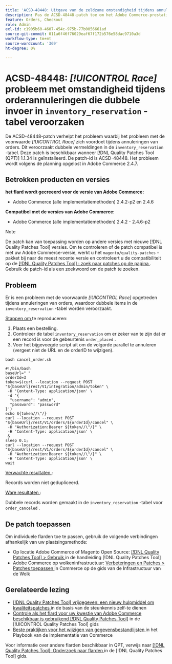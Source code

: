 ```yaml
---
title: 'ACSD-48448: Uitgave van de zeldzame omstandigheid tijdens annuleringen van orders die leiden tot dubbele opname in de voorraad_reserveringstabel'
description: Pas de ACSD-48448-patch toe om het Adobe Commerce-prestatieprobleem op te lossen, waarbij het probleem met de zeldzame omstandigheid optreedt tijdens het annuleren van de bestelling, wat leidt tot dubbele vermeldingen in de voorraad_reserveringstabel.
feature: Orders, Checkout
role: Admin
exl-id: c1905b60-4607-454c-975b-77b0056661ad
source-git-commit: 011a6f46f76029eaf67f172b576e58dac9710a3d
workflow-type: tm+mt
source-wordcount: '369'
ht-degree: 0%

---
```


# ACSD-48448: *[!UICONTROL Race]* probleem met omstandigheid tijdens orderannuleringen die dubbele invoer in `inventory_reservation` -tabel veroorzaken

De ACSD-48448-patch verhelpt het probleem waarbij het probleem met de voorwaarde *[!UICONTROL Race]* zich voordoet tijdens annuleringen van orders. Dit veroorzaakt dubbele vermeldingen in de `inventory_reservation` -tabel. Deze patch is beschikbaar wanneer [!DNL Quality Patches Tool (QPT)] 1.1.34 is geïnstalleerd. De patch-id is ACSD-48448. Het probleem wordt volgens de planning opgelost in Adobe Commerce 2.4.7.

## Betrokken producten en versies

**het flard wordt gecreeerd voor de versie van Adobe Commerce:**

* Adobe Commerce (alle implementatiemethoden) 2.4.2-p2 en 2.4.6

**Compatibel met de versies van Adobe Commerce:**

* Adobe Commerce (alle implementatiemethoden) 2.4.2 - 2.4.6-p2

>[!NOTE]
>
>De patch kan van toepassing worden op andere versies met nieuwe [!DNL Quality Patches Tool] versies. Om te controleren of de patch compatibel is met uw Adobe Commerce-versie, werkt u het `magento/quality-patches` -pakket bij naar de meest recente versie en controleert u de compatibiliteit op de [[!DNL Quality Patches Tool] : zoek naar patches op de pagina ](https://experienceleague.adobe.com/tools/commerce-quality-patches/index.html?lang=nl-NL) . Gebruik de patch-id als een zoekwoord om de patch te zoeken.

## Probleem

Er is een probleem met de voorwaarde *[!UICONTROL Race]* opgetreden tijdens annuleringen van orders, waardoor dubbele items in de `inventory_reservation` -tabel worden veroorzaakt.

<u> Stappen om </u> te reproduceren:

1. Plaats een bestelling.
1. Controleer de tabel `inventory_reservation` om er zeker van te zijn dat er een record is voor de gebeurtenis `order_placed` .
1. Voer het bijgevoegde script uit om de volgorde parallel te annuleren (vergeet niet de URL en de orderID te wijzigen).

`bash cancel_order.sh`

```
#!/bin/bash
baseUrl=" "
orderId=3
token=$(curl --location --request POST "${baseUrl}rest/V1/integration/admin/token" \
 -H 'Content-Type: application/json' \
 -d '{
  "username": "admin",
  "password": "password"
}')
echo ${token//\"/}
curl --location --request POST "${baseUrl}/rest/V1/orders/${orderId}/cancel" \
 -H "Authorization:Bearer ${token//\"/}" \
 -H 'Content-Type: application/json' \
 &
sleep 0.1;
curl --location --request POST "${baseUrl}/rest/V1/orders/${orderId}/cancel" \
 -H "Authorization:Bearer ${token//\"/}" \
 -H 'Content-Type: application/json' \
wait
```

<u> Verwachte resultaten </u>:

Records worden niet gedupliceerd.

<u> Ware resultaten </u>:

Dubbele records worden gemaakt in de `inventory_reservation` -tabel voor `order_canceled` .

## De patch toepassen

Om individuele flarden toe te passen, gebruik de volgende verbindingen afhankelijk van uw plaatsingsmethode:

* Op locatie Adobe Commerce of Magento Open Source: [[!DNL Quality Patches Tool] > Gebruik ](/help/tools/quality-patches-tool/usage.md) in de handleiding [!DNL Quality Patches Tool]
* Adobe Commerce op wolkeninfrastructuur: [ Verbeteringen en Patches > Patches toepassen ](https://experienceleague.adobe.com/docs/commerce-cloud-service/user-guide/develop/upgrade/apply-patches.html?lang=nl-NL) in Commerce op de gids van de Infrastructuur van de Wolk

## Gerelateerde lezing

* [[!DNL Quality Patches Tool]  vrijgegeven: een nieuw hulpmiddel om kwaliteitspatches ](https://experienceleague.adobe.com/nl/docs/commerce-operations/tools/quality-patches-tool/quality-patches-tool-to-self-serve-quality-patches) in de basis van de steunkennis zelf-te dienen
* [ Controle als het flard voor uw kwestie van Adobe Commerce beschikbaar is gebruikend  [!DNL Quality Patches Tool]](/help/tools/quality-patches-tool/patches-available-in-qpt/check-patch-for-magento-issue-with-magento-quality-patches.md) in de [!UICONTROL Quality Patches Tool] gids
* [ Beste praktijken voor het wijzigen van gegevensbestandlijsten ](https://experienceleague.adobe.com/nl/docs/commerce-operations/implementation-playbook/best-practices/development/modifying-core-and-third-party-tables#why-adobe-recommends-avoiding-modifications) in het Playbook van de Implementatie van Commerce

Voor informatie over andere flarden beschikbaar in QPT, verwijs naar [[!DNL Quality Patches Tool]: Onderzoek naar flarden ](https://experienceleague.adobe.com/tools/commerce-quality-patches/index.html?lang=nl-NL) in de [!DNL Quality Patches Tool] gids.
